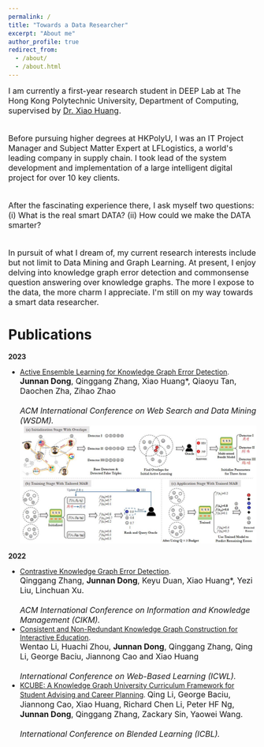 ```yaml
---
permalink: /
title: "Towards a Data Researcher"
excerpt: "About me"
author_profile: true
redirect_from: 
  - /about/
  - /about.html
---
```

<font size=3> I am currently a first-year research student in DEEP Lab at The Hong Kong Polytechnic University, Department of Computing, supervised by [Dr. Xiao Huang](https://www4.comp.polyu.edu.hk/~xiaohuang/index.html "Redirecting to Dr.Huang's homepage"). <br><br>
<!-- I obtained my Master's degree at HKPolyU in 2021, majored in Information Technology. -->

Before pursuing higher degrees at HKPolyU, I was an IT Project Manager and Subject Matter Expert at LFLogistics, a world's leading company in supply chain. I took lead of the system development and implementation of a large intelligent digital project for over 10 key clients. <br><br>

After the fascinating experience there, I ask myself two questions: <br>
(i) What is the real smart DATA? (ii) How could we make the DATA smarter?<br><br>

In pursuit of what I dream of, my current research interests include but not limit to Data Mining and Graph Learning. At present, I enjoy delving into knowledge graph error detection and commonsense question answering over knowledge graphs. The more I expose to the data, the more charm I appreciate. I'm still on my way towards a smart data researcher. </font>
  
<h1> Publications </h1>
<b>2023</b>
  
* [Active Ensemble Learning for Knowledge Graph Error Detection](https://junnandong.github.io).   <br>
    <font size=3><b>Junnan Dong</b>, Qinggang Zhang, Xiao Huang*, Qiaoyu Tan, Daochen Zha, Zihao Zhao  <br>   
    <i>ACM International Conference on Web Search and Data Mining (WSDM).</i>  </font>
    <img src="/images/KAEL.jpg" alt="KAEL" width="700"/>

<b>2022</b>

* [Contrastive Knowledge Graph Error Detection](https://dl.acm.org/doi/abs/10.1145/3511808.3557264).     <br>
    <font size=3>Qinggang Zhang, <b>Junnan Dong</b>, Keyu Duan, Xiao Huang*, Yezi Liu, Linchuan Xu.    <br>  
    <i>ACM International Conference on Information and Knowledge Management (CIKM). </i>  </font>
* [Consistent and Non-Redundant Knowledge Graph Construction for Interactive Education](https://junnandong.github.io).     <br>
    <font size=3>Wentao Li, Huachi Zhou, <b>Junnan Dong</b>, Qinggang Zhang, Qing Li, George Baciu, Jiannong Cao and Xiao Huang   <br>  
    <i>International Conference on Web-Based Learning (ICWL). </i>     </font>
* [KCUBE: A Knowledge Graph University Curriculum Framework for Student Advising and Career Planning](https://link.springer.com/chapter/10.1007/978-3-031-08939-8_31).
    <font size=3>Qing Li, George Baciu, Jiannong Cao, Xiao Huang, Richard Chen Li, Peter HF Ng, <b>Junnan Dong</b>, Qinggang Zhang, Zackary Sin, Yaowei Wang.  <br>    
    <i>International Conference on Blended Learning (ICBL). </i>  </font>
